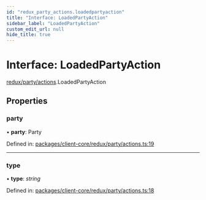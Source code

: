 ```yaml
---
id: "redux_party_actions.loadedpartyaction"
title: "Interface: LoadedPartyAction"
sidebar_label: "LoadedPartyAction"
custom_edit_url: null
hide_title: true
---
```


# Interface: LoadedPartyAction

[redux/party/actions](../modules/redux_party_actions.md).LoadedPartyAction

## Properties

### party

• **party**: Party

Defined in: [packages/client-core/redux/party/actions.ts:19](https://github.com/xr3ngine/xr3ngine/blob/66a84a950/packages/client-core/redux/party/actions.ts#L19)

___

### type

• **type**: *string*

Defined in: [packages/client-core/redux/party/actions.ts:18](https://github.com/xr3ngine/xr3ngine/blob/66a84a950/packages/client-core/redux/party/actions.ts#L18)
